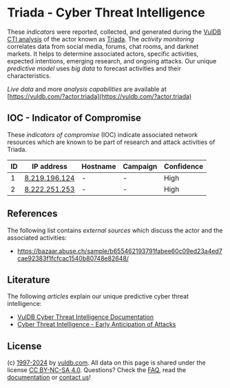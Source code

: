 # Triada - Cyber Threat Intelligence

These _indicators_ were reported, collected, and generated during the [VulDB CTI analysis](https://vuldb.com/?kb.cti) of the actor known as [Triada](https://vuldb.com/?actor.triada). The _activity monitoring_ correlates data from social media, forums, chat rooms, and darknet markets. It helps to determine associated actors, specific activities, expected intentions, emerging research, and ongoing attacks. Our unique _predictive model_ uses _big data_ to forecast activities and their characteristics.

_Live data_ and more _analysis capabilities_ are available at [https://vuldb.com/?actor.triada](https://vuldb.com/?actor.triada)

## IOC - Indicator of Compromise

These _indicators of compromise_ (IOC) indicate associated network resources which are known to be part of research and attack activities of Triada.

ID | IP address | Hostname | Campaign | Confidence
-- | ---------- | -------- | -------- | ----------
1 | [8.219.196.124](https://vuldb.com/?ip.8.219.196.124) | - | - | High
2 | [8.222.251.253](https://vuldb.com/?ip.8.222.251.253) | - | - | High

## References

The following list contains _external sources_ which discuss the actor and the associated activities:

* https://bazaar.abuse.ch/sample/b655462193791fabee60c09ed23a4ed7cae92383f1fcfcac1540b80748e82648/

## Literature

The following _articles_ explain our unique predictive cyber threat intelligence:

* [VulDB Cyber Threat Intelligence Documentation](https://vuldb.com/?kb.cti)
* [Cyber Threat Intelligence - Early Anticipation of Attacks](https://www.scip.ch/en/?labs.20201022)

## License

(c) [1997-2024](https://vuldb.com/?kb.changelog) by [vuldb.com](https://vuldb.com/?kb.about). All data on this page is shared under the license [CC BY-NC-SA 4.0](https://creativecommons.org/licenses/by-nc-sa/4.0/). Questions? Check the [FAQ](https://vuldb.com/?kb.faq), read the [documentation](https://vuldb.com/?kb) or [contact us](https://vuldb.com/?contact)!
